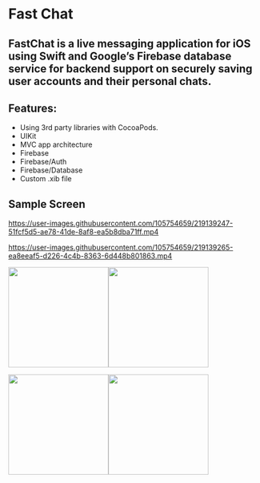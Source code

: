 # Fast Chat

## **FastChat is a live messaging application for iOS using Swift and Google’s Firebase database service for backend support on securely saving user accounts and their personal chats.**

## Features:
* Using 3rd party libraries with CocoaPods.
* UIKit
* MVC app architecture
* Firebase
* Firebase/Auth
* Firebase/Database
* Custom .xib file

## Sample Screen 
https://user-images.githubusercontent.com/105754659/219139247-51fcf5d5-ae78-41de-8af8-ea5b8dba71ff.mp4 

https://user-images.githubusercontent.com/105754659/219139265-ea8eeaf5-d226-4c4b-8363-6d448b801863.mp4

<img src="https://user-images.githubusercontent.com/105754659/219139519-27abeac4-f037-4965-8019-f0c6aecc6192.png" width="200"><img src="https://user-images.githubusercontent.com/105754659/219139592-46275c9c-f1a8-49bb-90df-a0ee1d68ae51.png" width="200">

<img src="https://user-images.githubusercontent.com/105754659/219139680-0414a196-64b4-4912-9c61-ee83c865053c.png" width="200"><img src="https://user-images.githubusercontent.com/105754659/219139766-f06e0d52-d530-4263-bcf9-108e1d334d09.png" width="200">



















